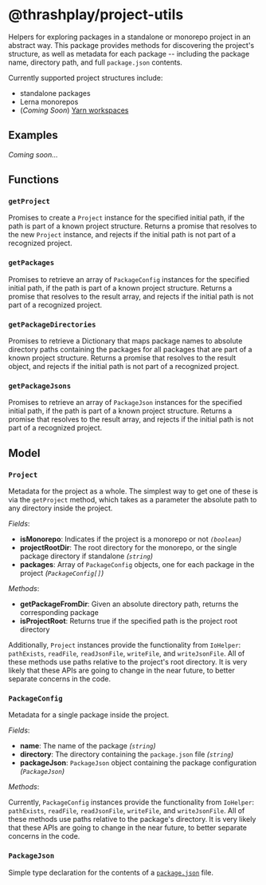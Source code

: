 # @thrashplay/project-utils

Helpers for exploring packages in a standalone or monorepo project in an abstract way.
This package provides methods for discovering the project's structure, as well as metadata
for each package -- including the package name, directory path, and full `package.json`
contents.

Currently supported project structures include:
- standalone packages
- Lerna monorepos
- (*Coming Soon*) [Yarn workspaces](https://github.com/thrashplay/incubator-node/issues/1)

## Examples

*Coming soon...*

## Functions

### `getProject`
Promises to create a `Project` instance for the specified initial path, if the path is part
of a known project structure. Returns a promise that resolves to the new `Project`
instance, and rejects if the initial path is not part of a recognized project.

### `getPackages`
 Promises to retrieve an array of `PackageConfig` instances for the specified initial path, 
 if the path is part of a known project structure. Returns a promise that resolves 
 to the result array, and rejects if the initial path is not part of a recognized 
 project.

### `getPackageDirectories`
Promises to retrieve a Dictionary that maps package names to absolute directory paths containing
the packages for all packages that are part of a known project structure. Returns a 
promise that resolves to the result object, and rejects if the initial path is not part 
of a recognized project.

### `getPackageJsons`
Promises to retrieve an array of `PackageJson` instances for the specified initial path, 
if the path is part of a known project structure. Returns a promise that resolves 
to the result array, and rejects if the initial path is not part of a recognized 
project.

## Model

### `Project`

Metadata for the project as a whole. The simplest way to get one of these is via the `getProject` method, which takes
as a parameter the absolute path to any directory inside the project.

*Fields*:
- **isMonorepo**: Indicates if the project is a monorepo or not *`(boolean`)*
- **projectRootDir**: The root directory for the monorepo, or the single package directory if standalone *(`string`)*
- **packages**: Array of `PackageConfig` objects, one for each package in the project *(`PackageConfig[]`)*

*Methods*:
- **getPackageFromDir**: Given an absolute directory path, returns the corresponding package
- **isProjectRoot**: Returns true if the specified path is the project root directory

Additionally, `Project` instances provide the functionality from `IoHelper`: `pathExists`, `readFile`, `readJsonFile`,
`writeFile`, and `writeJsonFile`. All of these methods use paths relative to the project's root directory. 
It is very likely that these APIs are going to change in the near future, to better separate concerns
in the code.

### `PackageConfig`

Metadata for a single package inside the project.

*Fields*:
- **name**: The name of the package *(`string`)*
- **directory**: The directory containing the `package.json` file *(`string`)*
- **packageJson**: `PackageJson` object containing the package configuration *(`PackageJson`)*

*Methods*:

Currently, `PackageConfig` instances provide the functionality from `IoHelper`: `pathExists`, `readFile`, `readJsonFile`,
`writeFile`, and `writeJsonFile`. All of these methods use paths relative to the package's directory. 
It is very likely that these APIs are going to change in the near future, to better separate concerns
in the code.

### `PackageJson`
Simple type declaration for the contents of a [`package.json`](https://docs.npmjs.com/files/package.json) file.